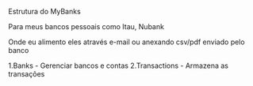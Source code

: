 Estrutura do MyBanks

Para meus bancos pessoais como Itau, Nubank

Onde eu alimento eles através e-mail ou anexando csv/pdf enviado pelo banco

1.Banks - Gerenciar bancos e contas
2.Transactions - Armazena as transações
